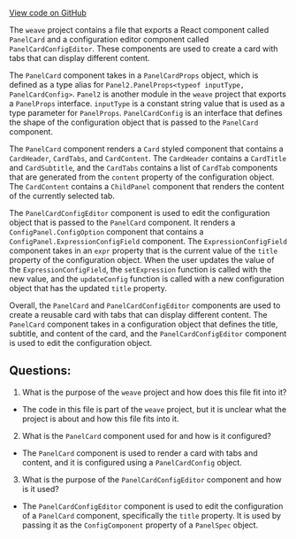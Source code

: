 [View code on GitHub](https://github.com/wandb/weave/weave-js/src/components/Panel2/PanelCard.tsx)

The `weave` project contains a file that exports a React component called `PanelCard` and a configuration editor component called `PanelCardConfigEditor`. These components are used to create a card with tabs that can display different content. 

The `PanelCard` component takes in a `PanelCardProps` object, which is defined as a type alias for `Panel2.PanelProps<typeof inputType, PanelCardConfig>`. `Panel2` is another module in the `weave` project that exports a `PanelProps` interface. `inputType` is a constant string value that is used as a type parameter for `PanelProps`. `PanelCardConfig` is an interface that defines the shape of the configuration object that is passed to the `PanelCard` component. 

The `PanelCard` component renders a `Card` styled component that contains a `CardHeader`, `CardTabs`, and `CardContent`. The `CardHeader` contains a `CardTitle` and `CardSubtitle`, and the `CardTabs` contains a list of `CardTab` components that are generated from the `content` property of the configuration object. The `CardContent` contains a `ChildPanel` component that renders the content of the currently selected tab. 

The `PanelCardConfigEditor` component is used to edit the configuration object that is passed to the `PanelCard` component. It renders a `ConfigPanel.ConfigOption` component that contains a `ConfigPanel.ExpressionConfigField` component. The `ExpressionConfigField` component takes in an `expr` property that is the current value of the `title` property of the configuration object. When the user updates the value of the `ExpressionConfigField`, the `setExpression` function is called with the new value, and the `updateConfig` function is called with a new configuration object that has the updated `title` property. 

Overall, the `PanelCard` and `PanelCardConfigEditor` components are used to create a reusable card with tabs that can display different content. The `PanelCard` component takes in a configuration object that defines the title, subtitle, and content of the card, and the `PanelCardConfigEditor` component is used to edit the configuration object.
## Questions: 
 1. What is the purpose of the `weave` project and how does this file fit into it?
- The code in this file is part of the `weave` project, but it is unclear what the project is about and how this file fits into it. 
2. What is the `PanelCard` component used for and how is it configured?
- The `PanelCard` component is used to render a card with tabs and content, and it is configured using a `PanelCardConfig` object. 
3. What is the purpose of the `PanelCardConfigEditor` component and how is it used?
- The `PanelCardConfigEditor` component is used to edit the configuration of a `PanelCard` component, specifically the `title` property. It is used by passing it as the `ConfigComponent` property of a `PanelSpec` object.